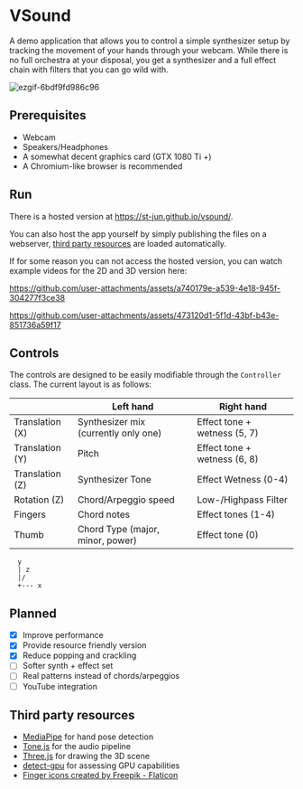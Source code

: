 # VSound

A demo application that allows you to control a simple synthesizer setup by tracking the movement of your hands through your webcam.
While there is no full orchestra at your disposal, you get a synthesizer and a full effect chain with filters that you can go wild with.


![ezgif-6bdf9fd986c96](https://github.com/user-attachments/assets/79c82ec4-6c96-46b8-bbd1-682db4b4d742)


## Prerequisites
- Webcam
- Speakers/Headphones
- A somewhat decent graphics card (GTX 1080 Ti +)
- A Chromium-like browser is recommended

## Run
There is a hosted version at https://st-jun.github.io/vsound/.

You can also host the app yourself by simply publishing the files on a webserver, [third party resources](#third-party-resources) are loaded automatically.


If for some reason you can not access the hosted version, you can watch example videos for the 2D and 3D version here:

https://github.com/user-attachments/assets/a740179e-a539-4e18-945f-304277f3ce38

https://github.com/user-attachments/assets/473120d1-5f1d-43bf-b43e-851736a59f17





## Controls
The controls are designed to be easily modifiable through the `Controller` class. The current layout is as follows:

|                 | Left hand                              | Right hand                   |
|-----------------|----------------------------------------|------------------------------|
| Translation (X) | Synthesizer mix (currently only one)   | Effect tone + wetness (5, 7) |
| Translation (Y) | Pitch                                  | Effect tone + wetness (6, 8) |
| Translation (Z) | Synthesizer Tone                       | Effect Wetness (0-4)         |
| Rotation (Z)    | Chord/Arpeggio speed                   | Low-/Highpass Filter         |
| Fingers         | Chord notes                            | Effect tones (1-4)           |
| Thumb           | Chord Type (major, minor, power)       | Effect tone (0)              |

```
  y 
  | z
  |/
  +--- x
```

## Planned
- [x] Improve performance
- [x] Provide resource friendly version
- [x] Reduce popping and crackling
- [ ] Softer synth + effect set
- [ ] Real patterns instead of chords/arpeggios
- [ ] YouTube integration

## Third party resources
- [MediaPipe](https://github.com/google-ai-edge/mediapipe) for hand pose detection
- [Tone.js](https://github.com/Tonejs/Tone.js) for the audio pipeline
- [Three.js](https://github.com/mrdoob/three.js) for drawing the 3D scene
- [detect-gpu](https://github.com/pmndrs/detect-gpu) for assessing GPU capabilities
- <a href="https://www.flaticon.com/free-icons/finger" title="finger icons">Finger icons created by Freepik - Flaticon</a>





